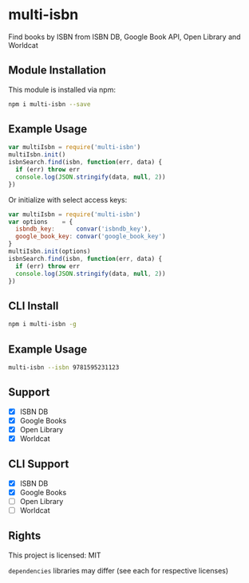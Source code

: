 # multi-isbn

Find books by ISBN from ISBN DB, Google Book API, Open Library and Worldcat

## Module Installation

This module is installed via npm:

```sh
npm i multi-isbn --save
```

## Example Usage

```js
var multiIsbn = require('multi-isbn')
multiIsbn.init()
isbnSearch.find(isbn, function(err, data) {
  if (err) throw err
  console.log(JSON.stringify(data, null, 2))
})
```

Or initialize with select access keys:

```js
var multiIsbn = require('multi-isbn')
var options    = {
  isbndb_key:      convar('isbndb_key'),
  google_book_key: convar('google_book_key')
}
multiIsbn.init(options)
isbnSearch.find(isbn, function(err, data) {
  if (err) throw err
  console.log(JSON.stringify(data, null, 2))
})
```

## CLI Install

```sh
npm i multi-isbn -g
```

## Example Usage

```sh
multi-isbn --isbn 9781595231123
```

## Support

- [x] ISBN DB
- [x] Google Books
- [x] Open Library
- [x] Worldcat

## CLI Support

- [x] ISBN DB
- [x] Google Books
- [ ] Open Library
- [ ] Worldcat

## Rights

This project is licensed: MIT

```dependencies``` libraries may differ (see each for respective licenses)
